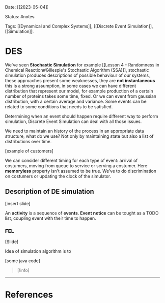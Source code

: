 Date: [[2023-05-04]]

Status: #notes

Tags: [[Dynamical and Complex Systems]], [[Discrete Event Simulation]],[[Simulation]].

# DES

We've seen **Stochastic Simulation** for example [[Lesson 4 - Randomness in Chemical Reaction#Gillespie's Stochastic Algorithm (SSA)]], stochastic simulation produces descriptions of possible behaviour of our systems, these approaches present some weaknesses, they are **not instantaneous** this is a strong assumption, in some cases we can have different distribution that represent our model, for example production of a certain number of proteins takes some time, fixed. Or we can event from gaussian distribution, with a certain average and variance. Some events can be related to some conditions that needs to be satisfied.

Determining when an event should happen require different way to perform simulation, Discrete Event Simulation can deal with all those issues.

We need to maintain an history of the process in an appropriate data structure, what do we use? Not only by maintaining state but also a list of distributions over time.

[example of customers]

We can consider different timing for each type of event: arrival of costumers, moving from queue to service or serving a costumer. Here **memoryless** property isn't assumed to be true. We've to do discrimination on costumers or updating the clock of the simulator.

## Description of DE simulation

[insert slide]

An **activity** is a sequence of **events**.
**Event notice** can be tought as a TODO list, coupling event with their time to happen.

### FEL 

[Slide]

Idea of simulation algorithm is to

[some java code]

>[!info]
> 






---
# References

